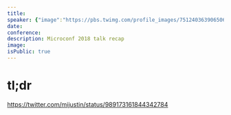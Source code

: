 ```yaml
---
title:
speaker: {"image":"https://pbs.twimg.com/profile_images/751240363906506753/L7nAB7nU.jpg","name":"Garrett Dimon","title":"Head of Growth, Wildbit","bioUrl":"http://www.microconf.com/starter/speakers/garrett-dimon/","twitter":"garrettdimon","website":"https://garrettdimon.com","location":"Crested Butte, CO","description":"Husband. Father. Work at @wildbit. And past curator of @sifterapp. Also, LBKA.","verified":false}
date:
conference:
description: Microconf 2018 talk recap
image:
isPublic: true
---
```


# tl;dr

https://twitter.com/mijustin/status/989173161844342784
